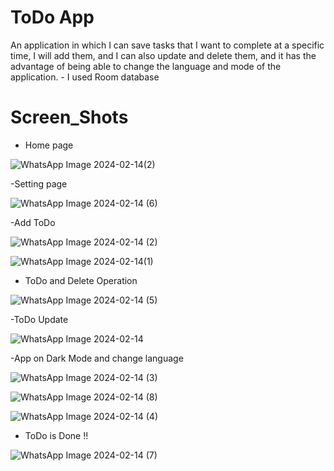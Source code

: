 <h1> ToDo App </h1>
An application in which I can save tasks that I want to complete at a specific time, I will add them, and I can also update and delete them, and it has the advantage of being able to change the language and mode of the application.
- I used Room database</br>


<h1>Screen_Shots</h1>

- Home page
  
![WhatsApp Image 2024-02-14(2)](https://github.com/NadaMansour20/ToDo-APP/assets/125664031/86ac8e09-7b81-46c9-abc2-93262a309a89)

-Setting page

![WhatsApp Image 2024-02-14 (6)](https://github.com/NadaMansour20/ToDo-APP/assets/125664031/6680147d-147d-4585-bd20-0c2772bf5f4e)

-Add ToDo

![WhatsApp Image 2024-02-14 (2)](https://github.com/NadaMansour20/ToDo-APP/assets/125664031/a8f76a3b-edc8-42f2-b2f7-ce21a0d38bba)

![WhatsApp Image 2024-02-14(1)](https://github.com/NadaMansour20/ToDo-APP/assets/125664031/3338fea5-b316-4104-b5a1-66bedfb13c84)

- ToDo and Delete Operation
  
![WhatsApp Image 2024-02-14 (5)](https://github.com/NadaMansour20/ToDo-APP/assets/125664031/1124992d-bf6a-4d18-914a-4efab7cd4ffb)

-ToDo Update

![WhatsApp Image 2024-02-14](https://github.com/NadaMansour20/ToDo-APP/assets/125664031/89b939a7-3daa-4a47-9f23-5e0ecbd872e6)

-App on Dark Mode and change language

![WhatsApp Image 2024-02-14 (3)](https://github.com/NadaMansour20/ToDo-APP/assets/125664031/ba3ecc35-5aa2-4684-bc98-dc0ab806842e)

![WhatsApp Image 2024-02-14 (8)](https://github.com/NadaMansour20/ToDo-APP/assets/125664031/4954babe-7f59-4cc8-a0fc-3efc4bc2e16c)

![WhatsApp Image 2024-02-14 (4)](https://github.com/NadaMansour20/ToDo-APP/assets/125664031/ba045a9a-372a-4376-9022-c99f4db8b205)

- ToDo is Done !!

![WhatsApp Image 2024-02-14 (7)](https://github.com/NadaMansour20/ToDo-APP/assets/125664031/3ea7537d-5390-4b0b-9c0b-e73fe87af7ed)

